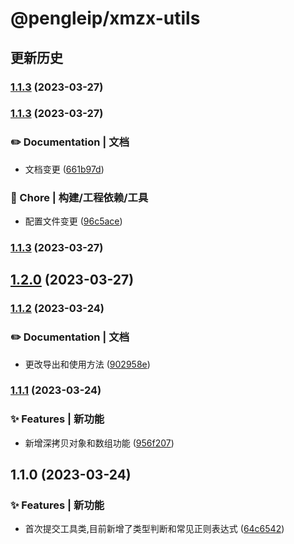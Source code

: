 # @pengleip/xmzx-utils 
## 更新历史
### [1.1.3](https://github.com/pengleimaxue/xmzx-utils/compare/V1.1.3...V1.1.3) (2023-03-27)

### [1.1.3](https://github.com/pengleimaxue/xmzx-utils/compare/V1.1.2...V1.1.3) (2023-03-27)


### ✏️ Documentation | 文档

* 文档变更 ([661b97d](https://github.com/pengleimaxue/xmzx-utils/commit/661b97d3eee58e80590d226847ddf1650f48614d))


### 🚀 Chore | 构建/工程依赖/工具

* 配置文件变更 ([96c5ace](https://github.com/pengleimaxue/xmzx-utils/commit/96c5ace02ed6d46ef6f1b30f6372374384b21189))

### [1.1.3](https://github.com/pengleimaxue/xmzx-utils/compare/V1.1.2...V1.1.3) (2023-03-27)

## [1.2.0](https://github.com/pengleimaxue/xmzx-utils/compare/V1.1.2...V1.2.0) (2023-03-27)

### [1.1.2](https://github.com/pengleimaxue/xmzx-utils/compare/V1.1.1...V1.1.2) (2023-03-24)


### ✏️ Documentation | 文档

* 更改导出和使用方法 ([902958e](https://github.com/pengleimaxue/xmzx-utils/commit/902958ea7954cddc93026ca04a9d624f4c52fac7))

### [1.1.1](https://github.com/pengleimaxue/xmzx-utils/compare/V1.1.0...V1.1.1) (2023-03-24)


### ✨ Features | 新功能

* 新增深拷贝对象和数组功能 ([956f207](https://github.com/pengleimaxue/xmzx-utils/commit/956f20708901da1f0fdf14a9d1e47cd696d3cc73))

## 1.1.0 (2023-03-24)


### ✨ Features | 新功能

* 首次提交工具类,目前新增了类型判断和常见正则表达式 ([64c6542](https://github.com/pengleimaxue/xmzx-utils/commit/64c654236bb04e3ffd6b6abc6bf62b6476d88ea2))
